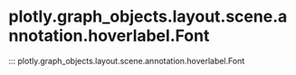 # plotly.graph_objects.layout.scene.annotation.hoverlabel.Font

::: plotly.graph_objects.layout.scene.annotation.hoverlabel.Font

